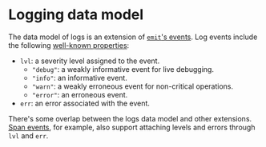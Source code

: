 # Logging data model

The data model of logs is an extension of [`emit`'s events](../../reference/events.md). Log events include the following [well-known properties](https://docs.rs/emit/1.2.0/emit/well_known/index.html):

- `lvl`: a severity level assigned to the event.
    - `"debug"`: a weakly informative event for live debugging.
    - `"info"`: an informative event.
    - `"warn"`: a weakly erroneous event for non-critical operations.
    - `"error"`: an erroneous event.
- `err`: an error associated with the event.

There's some overlap between the logs data model and other extensions. [Span events](../tracing.md), for example, also support attaching levels and errors through `lvl` and `err`.
